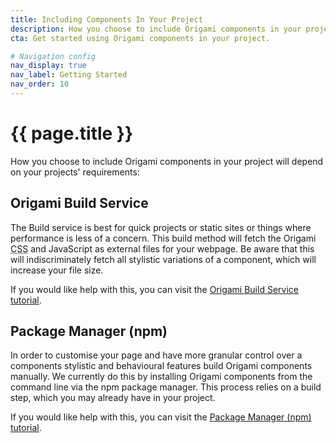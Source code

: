 ```yaml
---
title: Including Components In Your Project
description: How you choose to include Origami components in your project will depend on your projects' requirements. There are two options, the Origami Build Service or the npm package manager.
cta: Get started using Origami components in your project.

# Navigation config
nav_display: true
nav_label: Getting Started
nav_order: 10
---
```


# {{ page.title }}

How you choose to include Origami components in your project will depend on your projects' requirements:

## Origami Build Service

The Build service is best for quick projects or static sites or things where performance is less of a concern. This build method will fetch the Origami <abbr title="Cascading Style Sheets">CSS</abbr> and JavaScript as external files for your webpage. Be aware that this will indiscriminately fetch all stylistic variations of a component, which will increase your file size.


If you would like help with this, you can visit the [Origami Build Service tutorial](/docs/tutorials/build-service/).


## Package Manager (npm)

In order to customise your page and have more granular control over a components stylistic and behavioural features build Origami components manually. We currently do this by installing Origami components from the command line via the npm package manager. This process relies on a build step, which you may already have in your project.

If you would like help with this, you can visit the [Package Manager (npm) tutorial](/docs/tutorials/manual-build/).
